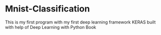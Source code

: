 # Mnist-Classification
This is my first program with my first deep learning framework KERAS built with help of Deep Learning with Python Book

